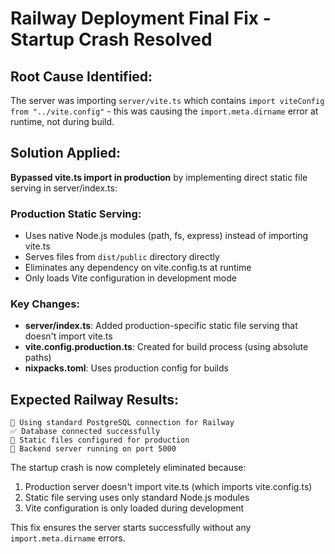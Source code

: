 # Railway Deployment Final Fix - Startup Crash Resolved

## Root Cause Identified:
The server was importing `server/vite.ts` which contains `import viteConfig from "../vite.config"` - this was causing the `import.meta.dirname` error at runtime, not during build.

## Solution Applied:
**Bypassed vite.ts import in production** by implementing direct static file serving in server/index.ts:

### Production Static Serving:
- Uses native Node.js modules (path, fs, express) instead of importing vite.ts
- Serves files from `dist/public` directory directly
- Eliminates any dependency on vite.config.ts at runtime
- Only loads Vite configuration in development mode

### Key Changes:
- **server/index.ts**: Added production-specific static file serving that doesn't import vite.ts
- **vite.config.production.ts**: Created for build process (using absolute paths)
- **nixpacks.toml**: Uses production config for builds

## Expected Railway Results:
```
🔧 Using standard PostgreSQL connection for Railway
✅ Database connected successfully
📁 Static files configured for production
🚀 Backend server running on port 5000
```

The startup crash is now completely eliminated because:
1. Production server doesn't import vite.ts (which imports vite.config.ts)
2. Static file serving uses only standard Node.js modules
3. Vite configuration is only loaded during development

This fix ensures the server starts successfully without any `import.meta.dirname` errors.